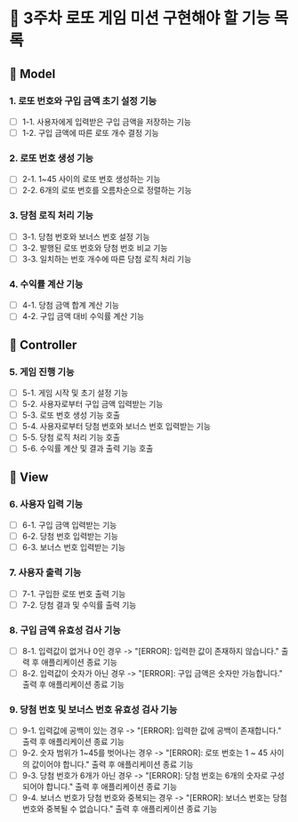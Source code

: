 # 🎫 3주차 로또 게임 미션 구현해야 할 기능 목록

## 🤔 Model

### 1. 로또 번호와 구입 금액 초기 설정 기능
- [ ] 1-1. 사용자에게 입력받은 구입 금액을 저장하는 기능
- [ ] 1-2. 구입 금액에 따른 로또 개수 결정 기능

### 2. 로또 번호 생성 기능
- [ ] 2-1. 1~45 사이의 로또 번호 생성하는 기능
- [ ] 2-2. 6개의 로또 번호를 오름차순으로 정렬하는 기능

### 3. 당첨 로직 처리 기능
- [ ] 3-1. 당첨 번호와 보너스 번호 설정 기능
- [ ] 3-2. 발행된 로또 번호와 당첨 번호 비교 기능
- [ ] 3-3. 일치하는 번호 개수에 따른 당첨 로직 처리 기능

### 4. 수익률 계산 기능
- [ ] 4-1. 당첨 금액 합계 계산 기능
- [ ] 4-2. 구입 금액 대비 수익률 계산 기능

## 🤔 Controller

### 5. 게임 진행 기능
- [ ] 5-1. 게임 시작 및 초기 설정 기능
- [ ] 5-2. 사용자로부터 구입 금액 입력받는 기능
- [ ] 5-3. 로또 번호 생성 기능 호출
- [ ] 5-4. 사용자로부터 당첨 번호와 보너스 번호 입력받는 기능
- [ ] 5-5. 당첨 로직 처리 기능 호출
- [ ] 5-6. 수익률 계산 및 결과 출력 기능 호출

## 🤔 View

### 6. 사용자 입력 기능
- [ ] 6-1. 구입 금액 입력받는 기능
- [ ] 6-2. 당첨 번호 입력받는 기능
- [ ] 6-3. 보너스 번호 입력받는 기능

### 7. 사용자 출력 기능
- [ ] 7-1. 구입한 로또 번호 출력 기능
- [ ] 7-2. 당첨 결과 및 수익률 출력 기능

### 8. 구입 금액 유효성 검사 기능
- [ ] 8-1. 입력값이 없거나 0인 경우 -> "[ERROR]: 입력한 값이 존재하지 않습니다." 출력 후 애플리케이션 종료 기능
- [ ] 8-2. 입력값이 숫자가 아닌 경우 -> "[ERROR]: 구입 금액은 숫자만 가능합니다." 출력 후 애플리케이션 종료 기능

### 9. 당첨 번호 및 보너스 번호 유효성 검사 기능
- [ ] 9-1. 입력값에 공백이 있는 경우 -> "[ERROR]: 입력한 값에 공백이 존재합니다." 출력 후 애플리케이션 종료 기능
- [ ] 9-2. 숫자 범위가 1~45를 벗어나는 경우 -> "[ERROR]: 로또 번호는 1 ~ 45 사이의 값이어야 합니다." 출력 후 애플리케이션 종료 기능
- [ ] 9-3. 당첨 번호가 6개가 아닌 경우 -> "[ERROR]: 당첨 번호는 6개의 숫자로 구성되어야 합니다." 출력 후 애플리케이션 종료 기능
- [ ] 9-4. 보너스 번호가 당첨 번호와 중복되는 경우 -> "[ERROR]: 보너스 번호는 당첨 번호와 중복될 수 없습니다." 출력 후 애플리케이션 종료 기능